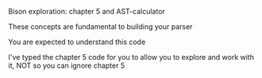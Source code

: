 Bison exploration: chapter 5 and AST-calculator

These concepts are fundamental
to building your parser

You are expected to understand this code

I've typed the chapter 5 code for you to allow
you to explore and work with it,
NOT so you can ignore chapter 5
